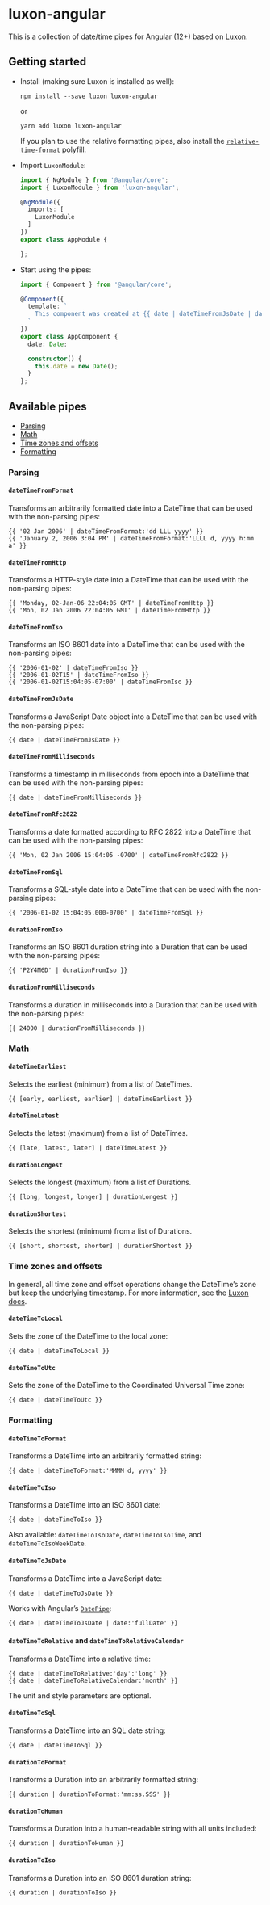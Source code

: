 # luxon-angular

This is a collection of date/time pipes for Angular (12+) based on [Luxon][luxon].

## Getting started

-   Install (making sure Luxon is installed as well):

    ```
    npm install --save luxon luxon-angular
    ```

    or

    ```
    yarn add luxon luxon-angular
    ```

    If you plan to use the relative formatting pipes, also install the [`relative-time-format`][relative-time-polyfill] polyfill.

-   Import `LuxonModule`:

    ```typescript
    import { NgModule } from '@angular/core';
    import { LuxonModule } from 'luxon-angular';

    @NgModule({
      imports: [
        LuxonModule
      ]
    })
    export class AppModule {

    };
    ```

-   Start using the pipes:

    ```typescript
    import { Component } from '@angular/core';

    @Component({
      template: `
        This component was created at {{ date | dateTimeFromJsDate | dateTimeToFormat:'tt' }}!
      `
    })
    export class AppComponent {
      date: Date;

      constructor() {
        this.date = new Date();
      }
    };
    ```

## Available pipes

-   [Parsing](#parsing)
-   [Math](#math)
-   [Time zones and offsets](#time-zones-and-offsets)
-   [Formatting](#formatting)

### Parsing

#### `dateTimeFromFormat`

Transforms an arbitrarily formatted date into a DateTime that can be used with the non-parsing pipes:

```
{{ '02 Jan 2006' | dateTimeFromFormat:'dd LLL yyyy' }}
{{ 'January 2, 2006 3:04 PM' | dateTimeFromFormat:'LLLL d, yyyy h:mm a' }}
```

#### `dateTimeFromHttp`

Transforms a HTTP-style date into a DateTime that can be used with the non-parsing pipes:

```
{{ 'Monday, 02-Jan-06 22:04:05 GMT' | dateTimeFromHttp }}
{{ 'Mon, 02 Jan 2006 22:04:05 GMT' | dateTimeFromHttp }}
```

#### `dateTimeFromIso`

Transforms an ISO 8601 date into a DateTime that can be used with the non-parsing pipes:

```
{{ '2006-01-02' | dateTimeFromIso }}
{{ '2006-01-02T15' | dateTimeFromIso }}
{{ '2006-01-02T15:04:05-07:00' | dateTimeFromIso }}
```

#### `dateTimeFromJsDate`

Transforms a JavaScript Date object into a DateTime that can be used with the non-parsing pipes:

```
{{ date | dateTimeFromJsDate }}
```

#### `dateTimeFromMilliseconds`

Transforms a timestamp in milliseconds from epoch into a DateTime that can be used with the non-parsing pipes:

```
{{ date | dateTimeFromMilliseconds }}
```

#### `dateTimeFromRfc2822`

Transforms a date formatted according to RFC 2822 into a DateTime that can be used with the non-parsing pipes:

```
{{ 'Mon, 02 Jan 2006 15:04:05 -0700' | dateTimeFromRfc2822 }}
```

#### `dateTimeFromSql`

Transforms a SQL-style date into a DateTime that can be used with the non-parsing pipes:

```
{{ '2006-01-02 15:04:05.000-0700' | dateTimeFromSql }}
```

#### `durationFromIso`

Transforms an ISO 8601 duration string into a Duration that can be used with the non-parsing pipes:

```
{{ 'P2Y4M6D' | durationFromIso }}
```

#### `durationFromMilliseconds`

Transforms a duration in milliseconds into a Duration that can be used with the non-parsing pipes:

```
{{ 24000 | durationFromMilliseconds }}
```

### Math

#### `dateTimeEarliest`

Selects the earliest (minimum) from a list of DateTimes.

```
{{ [early, earliest, earlier] | dateTimeEarliest }}
```

#### `dateTimeLatest`

Selects the latest (maximum) from a list of DateTimes.

```
{{ [late, latest, later] | dateTimeLatest }}
```

#### `durationLongest`

Selects the longest (maximum) from a list of Durations.

```
{{ [long, longest, longer] | durationLongest }}
```

#### `durationShortest`

Selects the shortest (minimum) from a list of Durations.

```
{{ [short, shortest, shorter] | durationShortest }}
```

### Time zones and offsets

In general, all time zone and offset operations change the DateTime’s zone but keep the underlying timestamp. For more information, see the [Luxon docs][changing-zones].

#### `dateTimeToLocal`

Sets the zone of the DateTime to the local zone:

```
{{ date | dateTimeToLocal }}
```

#### `dateTimeToUtc`

Sets the zone of the DateTime to the Coordinated Universal Time zone:

```
{{ date | dateTimeToUtc }}
```

### Formatting

#### `dateTimeToFormat`

Transforms a DateTime into an arbitrarily formatted string:

```
{{ date | dateTimeToFormat:'MMMM d, yyyy' }}
```

#### `dateTimeToIso`

Transforms a DateTime into an ISO 8601 date:

```
{{ date | dateTimeToIso }}
```

Also available: `dateTimeToIsoDate`, `dateTimeToIsoTime`, and `dateTimeToIsoWeekDate`.

#### `dateTimeToJsDate`

Transforms a DateTime into a JavaScript date:

```
{{ date | dateTimeToJsDate }}
```

Works with Angular’s [`DatePipe`][angular-datepipe]:

```
{{ date | dateTimeToJsDate | date:'fullDate' }}
```

#### `dateTimeToRelative` and `dateTimeToRelativeCalendar`

Transforms a DateTime into a relative time:

```
{{ date | dateTimeToRelative:'day':'long' }}
{{ date | dateTimeToRelativeCalendar:'month' }}
```

The unit and style parameters are optional.

#### `dateTimeToSql`

Transforms a DateTime into an SQL date string:

```
{{ date | dateTimeToSql }}
```

#### `durationToFormat`

Transforms a Duration into an arbitrarily formatted string:

```
{{ duration | durationToFormat:'mm:ss.SSS' }}
```

#### `durationToHuman`

Transforms a Duration into a human-readable string with all units included:

```
{{ duration | durationToHuman }}
```

#### `durationToIso`

Transforms a Duration into an ISO 8601 duration string:

```
{{ duration | durationToIso }}
```

[angular-datepipe]: https://angular.io/api/common/DatePipe
[changing-zones]: https://moment.github.io/luxon/docs/manual/zones.html#changing-zones
[luxon]: https://moment.github.io/luxon/
[relative-time-polyfill]: https://github.com/catamphetamine/relative-time-format
[relative-time-proposal]: https://github.com/tc39/proposal-intl-relative-time

